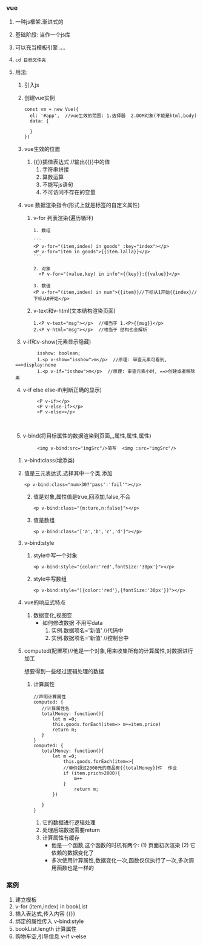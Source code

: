 ### vue

1. 一种js框架.渐进式的

2. 基础阶段: 当作一个js库

3. 可以充当模板引擎  ....

4. ```
   cd 目标文件夹
   ```

5. 用法:

   1. 引入js

   2. 创建vue实例

      ```
      const vm = new Vue({
      	el: '#app',  //vue生效的范围: 1.选择器  2.DOM对象(不能是html,body)
      	data: {
      		
      	}
      })
      ```

   3. vue生效的位置

      1. {{}}插值表达式  //输出{{}}中的值
         1. 字符串拼接
         2. 算数运算
         3. 不能写js语句
         4. 不可访问不存在的变量

   4. vue 数据渲染指令(形式上就是标签的自定义属性)

      1. v-for 列表渲染(遍历循环)

         ```
         1. 数组
         
         ​```
         <P v-for="(item,index) in goods" :key="index"></p>
         <P v-for="item in goods">{{item.lalla}}</p>
         ​```
         
         2. 对象
           <P v-for="(value,key) in info">{{key}}:{{value}}</p>
           
         3. 数值  
         <P v-for="(item,index) in num">{{item}}//下标从1开始{{index}//下标从0开始</p>
         
         ```
         
      2. v-text和v-html(文本结构渲染页面)
      
         ```
         1.<P v-text="msg"></p>  //相当于 1.<P>{{msg}}</p>
         2.<P v-html="msg"></p>  //相当于 结构也会解析
         ```
   
   ​          3. v-if和v-show(元素显示隐藏)
   
   ```
           isshow: boolean;
           1.<p v-show="isshow">m</p>  //原理: 审查元素可看到, ==>display:none
           1.<p v-if="isshow">m</p>  //原理: 审查元素小时, ==>创建或者移除素
   ```
   ​          4. v-if else else-if(判断正确的显示)
   
   ```
           <P v-if></p>
           <P v-else-if></p>
           <P v-else></p>
   ```
   
   
   ​      
   
   ​          5. v-bind(将目标属性的数据渲染到页面,,,属性,属性,属性)
   
   ```
           <img v-bind:src="imgSrc"/>简写  <img :src="imgSrc"/>
   ```
   
   
   
   1. v-bind:class(增添类)
   
   1. 值是三元表达式,选择其中一个类,添加
   
      ```
      <p v-bind:class="num>30?'pass':'fail'"></p>
      ```
   
      2. 值是对象,属性值是true,回添加,false,不会
   
         ```
         <p v-bind:class="{m:ture,n:false}"></p>
         ```
   
         
   
      3. 值是数组
   
         ```
         <p v-bind:class="['a','b','c','d']"></p>
         ```
   
   2. v-bind:style
   
      1. style中写一个对象
   
         ```
         <p v-bind:style="{color:'red',fontSize:'30px'}"></p>
         ```
   
      2. style中写数组
   
         ```
         <p v-bind:style="[{color:'red'},{fontSize:'30px'}]"></p>
         ```
   
   5. vue的响应式特点
   
      1. 数据变化,视图变
         - 如何修改数据   不用写data
           1. 实例.数据项名='新值'  //代码中  
           2. 实例.数据项名='新值'  //控制台中
   
   6. computed(配置项)//他是一个对象,用来收集所有的计算属性,对数据进行加工
   
      想要得到一些经过逻辑处理的数据
   
      1. 计算属性
   
         ```
         //声明计算属性
         computed: {
         	//计算属性名
         	totalMoney: function(){
         		let m =0;
         		this.goods.forEach(item=> m+=item.price)
         		return m;
         	}
         }
         computed: {
         	totalMoney: function(){
         		let m =0;
         			this.goods.forEach(item=>{
         			//单价超过2000元的商品有{{totalMoney}}件  作业
         			if (item.prich>2000){
         				m++
         			}
         				return m;
         		})
         	
         	}
         }
         
         ```
   
         1. 它的数据进行逻辑处理 
         2. 处理后端数据需要return
         3. 计算属性有缓存
            - 他是一个函数,这个函数的时机有两个: (1) 页面初次渲染 (2)  它依赖的数据变化了
            - 多次使用计算属性,数据变化一次,函数仅仅执行了一次,多次调用函数也是一样的

### 案例

1. 建立模板
2. v-for (item,index) in bookList
3. 插入表达式,传入内容  {{}}
4. 绑定的属性传入  v-bind:style
5. bookList.length     计算属性
6. 购物车空,引导信息  v-if  v-else